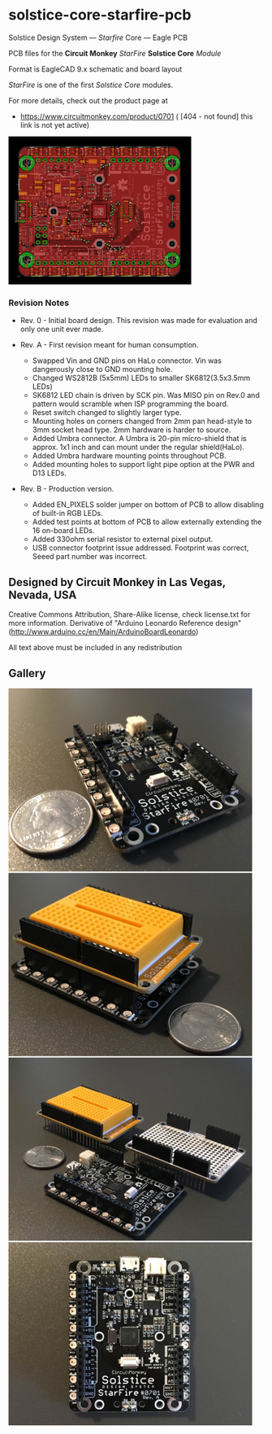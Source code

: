 # solstice-core-starfire-pcb
Solstice Design System —  *Starfire* Core —  Eagle PCB

PCB files for the **Circuit Monkey** *StarFire*  **Solstice Core** *Module*

Format is EagleCAD 9.x schematic and board layout

*StarFire* is one of the first *Solstice Core* modules.

For more details, check out the product page at

  * https://www.circuitmonkey.com/product/0701   ( [404 - not found] this link is not yet active)

<img src="images/pcb-image.png" width="360">

### Revision Notes
* Rev. 0 - Initial board design.  This revision was made for evaluation and only
one unit ever made.

* Rev. A - First revision meant for human consumption.
  * Swapped Vin and GND pins on HaLo connector.   Vin was dangerously close to GND mounting hole.
  * Changed WS2812B (5x5mm) LEDs to smaller SK6812(3.5x3.5mm LEDs)
  * SK6812 LED chain is driven by SCK pin.  Was MISO pin on Rev.0 and pattern would scramble when ISP programming the board.
  * Reset switch changed to slightly larger type.
  * Mounting holes on corners changed from 2mm pan head-style to 3mm socket head type.  2mm hardware is harder to source.
  * Added Umbra connector.  A Umbra is 20-pin micro-shield that is approx. 1x1 inch and can mount under the regular shield(HaLo).
  * Added Umbra hardware mounting points throughout PCB.
  * Added mounting holes to support light pipe option at the PWR and D13 LEDs.

* Rev. B - Production version.
  * Added EN_PIXELS solder jumper on bottom of PCB to allow disabling of built-in RGB LEDs.
  * Added test points at bottom of PCB to allow externally extending the 16 on-board LEDs.
  * Added 330ohm serial resistor to external pixel output.
  * USB connector footprint issue addressed.  Footprint was correct, Seeed part number was incorrect.


## Designed by Circuit Monkey in Las Vegas, Nevada, USA
Creative Commons Attribution, Share-Alike license, check license.txt for more information. Derivative of "Arduino Leonardo Reference design" (http://www.arduino.cc/en/Main/ArduinoBoardLeonardo)

All text above must be included in any redistribution

## Gallery
<img src="images/solstice-a-1.JPG" width="480">
<img src="images/solstice-a-2.JPG" width="480">
<img src="images/solstice-a-3.JPG" width="480">
<img src="images/solstice-a-4.JPG" width="480">
